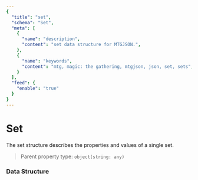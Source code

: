 ```yaml
---
{
  "title": "set",
  "schema": "Set",
  "meta": [
    {
      "name": "description",
      "content": "set data structure for MTGJSON.",
    },
    {
      "name": "keywords",
      "content": "mtg, magic: the gathering, mtgjson, json, set, sets",
    }
  ],
  "feed": {
    "enable": "true"
  }
}
---
```


# Set

The set structure describes the properties and values of a single set.
 
> Parent property type: `object(string: any)`  

### Data Structure

<GenerateTable/>